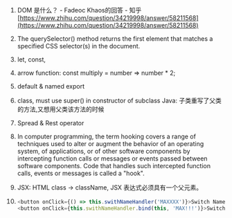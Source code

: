 1. DOM 是什么？ - Fadeoc Khaos的回答 - 知乎 [https://www.zhihu.com/question/34219998/answer/58211568](https://www.zhihu.com/question/34219998/answer/58211568)
2. The querySelector\(\) method returns the first element that matches a specified CSS selector\(s\) in the document.
3. let, const, 
4. arrow function: const multiply = number =&gt; number \* 2;
5. default & named export
6. class, must use super\(\) in constructor of subclass
   Java: 子类重写了父类的方法,又想用父类该方法的时候
7. Spread & Rest operator

8. In computer programming, the term hooking covers a range of techniques used to alter or augment the behavior of an operating system, of applications, or of other software components by intercepting function calls or messages or events passed between software components. Code that handles such intercepted function calls, events or messages is called a "hook".

9. JSX: HTML class -&gt; className, JSX 表达式必须具有一个父元素。

10. ```js
    <button onClick={() => this.swithNameHandler('MAXXXX')}>Switch Name</button> //can be inefficient
    <button onClick={this.swithNameHandler.bind(this, 'MAX!!!')}>Switch Name</button> //use this!
    ```



